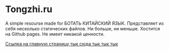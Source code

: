 # Tongzhi.ru
A simple resourse made for БОТАТЬ КИТАЙСКИЙ ЯЗЫК. Представляет из себя несколько статических файлов. Ни больше, ни меньше. Хостится на Github pages. Не имеет никакой ценности.

[Ссылка на главную страницу тык сюда тык тык тык](https://smertlove.github.io/tongzhi/)
